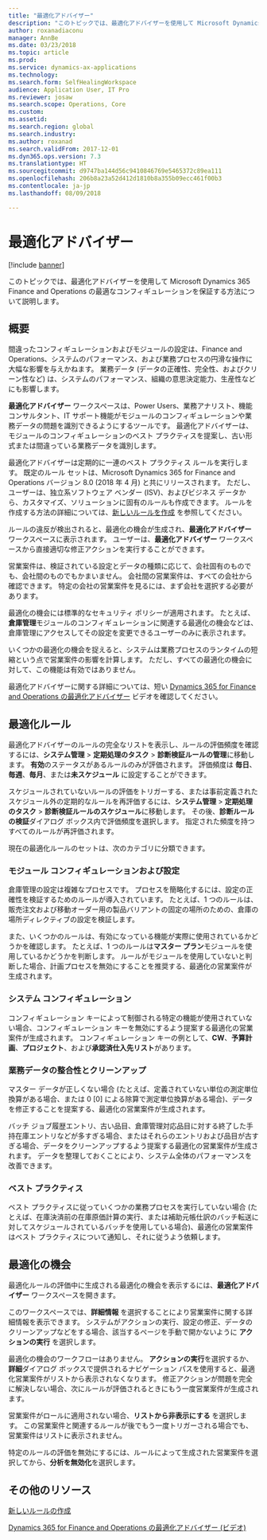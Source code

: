 ```yaml
---
title: "最適化アドバイザー"
description: "このトピックでは、最適化アドバイザーを使用して Microsoft Dynamics 365 Finance and Operations の最適なコンフィギュレーションを保証する方法について説明します。"
author: roxanadiaconu
manager: AnnBe
ms.date: 03/23/2018
ms.topic: article
ms.prod: 
ms.service: dynamics-ax-applications
ms.technology: 
ms.search.form: SelfHealingWorkspace
audience: Application User, IT Pro
ms.reviewer: josaw
ms.search.scope: Operations, Core
ms.custom: 
ms.assetid: 
ms.search.region: global
ms.search.industry: 
ms.author: roxanad
ms.search.validFrom: 2017-12-01
ms.dyn365.ops.version: 7.3
ms.translationtype: HT
ms.sourcegitcommit: d9747ba144d56c9410846769e5465372c89ea111
ms.openlocfilehash: 206b8a23a52d412d1810b8a355b09ecc461f00b3
ms.contentlocale: ja-jp
ms.lasthandoff: 08/09/2018

---
```


# <a name="optimization-advisor"></a>最適化アドバイザー

[!include [banner](../includes/banner.md)]

このトピックでは、最適化アドバイザーを使用して Microsoft Dynamics 365 Finance and Operations の最適なコンフィギュレーションを保証する方法について説明します。

## <a name="overview"></a>概要

間違ったコンフィギュレーションおよびモジュールの設定は、Finance and Operations、システムのパフォーマンス、および業務プロセスの円滑な操作に大幅な影響を与えかねます。 業務データ (データの正確性、完全性、およびクリーン性など) は、システムのパフォーマンス、組織の意思決定能力、生産性などにも影響します。

**最適化アドバイザー** ワークスペースは、Power Users、業務アナリスト、機能コンサルタント、IT サポート機能がモジュールのコンフィギュレーションや業務データの問題を識別できるようにするツールです。 最適化アドバイザーは、モジュールのコンフィギュレーションのベスト プラクティスを提案し、古い形式または間違っている業務データを識別します。

最適化アドバイザーは定期的に一連のベスト プラクティス ルールを実行します。 既定のルール セットは、Microsoft Dynamics 365 for Finance and Operations バージョン 8.0 (2018 年 4 月) と共にリリースされます。 ただし、ユーザーは、独立系ソフトウェア ベンダー (ISV)、およびビジネス データから、カスタマイズ、ソリューションに固有のルールも作成できます。 ルールを作成する方法の詳細については、[新しいルールを作成](./create-rules-optimization-advisor.md) を参照してください。

ルールの違反が検出されると、最適化の機会が生成され、**最適化アドバイザー** ワークスペースに表示されます。 ユーザーは、**最適化アドバイザー** ワークスペースから直接適切な修正アクションを実行することができます。

営業案件は、検証されている設定とデータの種類に応じて、会社固有のものでも、会社間のものでもかまいません。 会社間の営業案件は、すべての会社から確認できます。 特定の会社の営業案件を見るには、まず会社を選択する必要があります。

最適化の機会には標準的なセキュリティ ポリシーが適用されます。 たとえば、**倉庫管理**モジュールのコンフィギュレーションに関連する最適化の機会などは、倉庫管理にアクセスしてその設定を変更できるユーザーのみに表示されます。

いくつかの最適化の機会を捉えると、システムは業務プロセスのランタイムの短縮という点で営業案件の影響を計算します。 ただし、すべての最適化の機会に対して、この機能は有効ではありません。

最適化アドバイザーに関する詳細については、短い [Dynamics 365 for Finance and Operations の最適化アドバイザー](https://www.youtube.com/watch?v=MRsAzgFCUSQ) ビデオを確認してください。

## <a name="optimization-rules"></a>最適化ルール

最適化アドバイザーのルールの完全なリストを表示し、ルールの評価頻度を確認するには、**システム管理** &gt; **定期処理のタスク** &gt; **診断検証ルールの管理**に移動します。 **有効**のステータスがあるルールのみが評価されます。 評価頻度は **毎日**、**毎週**、**毎月**、または**未スケジュール** に設定することができます。

スケジュールされていないルールの評価をトリガーする、または事前定義されたスケジュール外の定期的なルールを再評価するには、**システム管理** &gt; **定期処理のタスク** &gt; **診断検証ルールのスケジュール**に移動します。 その後、**診断ルールの検証**ダイアログ ボックス内で評価頻度を選択します。 指定された頻度を持つすべてのルールが再評価されます。

現在の最適化ルールのセットは、次のカテゴリに分類できます。

### <a name="module-configuration-and-setup"></a>モジュール コンフィギュレーションおよび設定

倉庫管理の設定は複雑なプロセスです。 プロセスを簡略化するには、設定の正確性を検証するためのルールが導入されています。 たとえば、1 つのルールは、販売注文および移動オーダー用の製品バリアントの固定の場所のための、倉庫の場所ディレクティブの設定を検証します。

また、いくつかのルールは、有効になっている機能が実際に使用されているかどうかを確認します。 たとえば、1 つのルールは**マスター プラン**モジュールを使用しているかどうかを判断します。 ルールがモジュールを使用していないと判断した場合、計画プロセスを無効にすることを推奨する、最適化の営業案件が生成されます。

### <a name="system-configuration"></a>システム コンフィギュレーション

コンフィギュレーション キーによって制御される特定の機能が使用されていない場合、コンフィギュレーション キーを無効にするよう提案する最適化の営業案件が生成されます。 コンフィギュレーション キーの例として、**CW**、**予算計画**、**プロジェクト**、および**承認済仕入先リスト**があります。

### <a name="business-data-consistency-and-cleanup"></a>業務データの整合性とクリーンアップ

マスター データが正しくない場合 (たとえば、定義されていない単位の測定単位換算がある場合、または 0 \[0\] による除算で測定単位換算がある場合)、データを修正することを提案する、最適化の営業案件が生成されます。 

バッチ ジョブ履歴エントリ、古い品目、倉庫管理対応品目に対する終了した手持在庫エントリなどが多すぎる場合、またはそれらのエントリおよび品目が古すぎる場合、データをクリーンアップするよう提案する最適化の営業案件が生成されます。 データを整理しておくことにより、システム全体のパフォーマンスを改善できます。

### <a name="best-practices"></a>ベスト プラクティス

ベスト プラクティスに従っていくつかの業務プロセスを実行していない場合 (たとえば、在庫決済前の在庫原価計算の実行、または補助元帳仕訳のバッチ転送に対してスケジュールされているバッチを使用している場合)、最適化の営業案件はベスト プラクティスについて通知し、それに従うよう依頼します。

## <a name="optimization-opportunities"></a>最適化の機会

最適化ルールの評価中に生成される最適化の機会を表示するには、**最適化アドバイザー** ワークスペースを開きます。

このワークスペースでは、**詳細情報** を選択することにより営業案件に関する詳細情報を表示できます。 システムがアクションの実行、設定の修正、データのクリーンアップなどをする場合、該当するページを手動で開かないように **アクションの実行** を選択します。

最適化の機会のワークフローはありません。 **アクションの実行**を選択するか、**詳細**ダイアログ ボックスで提供されるナビゲーション パスを使用すると、最適化営業案件がリストから表示されなくなります。 修正アクションが問題を完全に解決しない場合、次にルールが評価されるときにもう一度営業案件が生成されます。

営業案件がロールに適用されない場合、**リストから非表示にする** を選択します。 この営業案件と関連するルールが後でもう一度トリガーされる場合でも、営業案件はリストに表示されません。

特定のルールの評価を無効にするには、ルールによって生成された営業案件を選択してから、**分析を無効化**を選択します。

## <a name="additional-resources"></a>その他のリソース

[新しいルールの作成](./create-rules-optimization-advisor.md)

[Dynamics 365 for Finance and Operations の最適化アドバイザー (ビデオ)](https://www.youtube.com/watch?v=MRsAzgFCUSQ)

